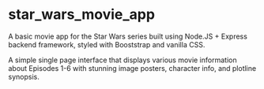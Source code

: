 # star_wars_movie_app
A basic movie app for the Star Wars series
built using Node.JS + Express backend framework,
styled with Booststrap and vanilla CSS.

A simple single page interface that displays various movie information about Episodes 1-6
with stunning image posters, character info, and plotline synopsis. 
